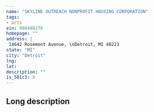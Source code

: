 ```yaml
---
name: "SKYLINE OUTREACH NONPROFIT HOUSING CORPORATION"
tags:
- arts
ein: 900480276
homepage: ""
address: |
 14642 Rosemont Avenue, \nDetroit, MI 48223
state: "MI"
city: "Detroit"
lng: 
lat: 
description: ""
is_501c3: X
---
```


## Long description


